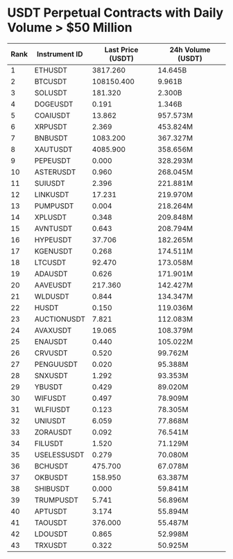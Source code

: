 # USDT Perpetual Contracts with Daily Volume > $50 Million

| Rank | Instrument ID | Last Price (USDT) | 24h Volume (USDT) |
|------|---------------|-------------------|-------------------|
| 1 | ETHUSDT | 3817.260 | 14.645B |
| 2 | BTCUSDT | 108150.400 | 9.961B |
| 3 | SOLUSDT | 181.320 | 2.300B |
| 4 | DOGEUSDT | 0.191 | 1.346B |
| 5 | COAIUSDT | 13.862 | 957.573M |
| 6 | XRPUSDT | 2.369 | 453.824M |
| 7 | BNBUSDT | 1083.200 | 367.327M |
| 8 | XAUTUSDT | 4085.900 | 358.656M |
| 9 | PEPEUSDT | 0.000 | 328.293M |
| 10 | ASTERUSDT | 0.960 | 268.045M |
| 11 | SUIUSDT | 2.396 | 221.881M |
| 12 | LINKUSDT | 17.231 | 219.970M |
| 13 | PUMPUSDT | 0.004 | 218.264M |
| 14 | XPLUSDT | 0.348 | 209.848M |
| 15 | AVNTUSDT | 0.643 | 208.794M |
| 16 | HYPEUSDT | 37.706 | 182.265M |
| 17 | KGENUSDT | 0.268 | 174.511M |
| 18 | LTCUSDT | 92.470 | 173.058M |
| 19 | ADAUSDT | 0.626 | 171.901M |
| 20 | AAVEUSDT | 217.360 | 142.427M |
| 21 | WLDUSDT | 0.844 | 134.347M |
| 22 | HUSDT | 0.150 | 119.036M |
| 23 | AUCTIONUSDT | 7.821 | 112.083M |
| 24 | AVAXUSDT | 19.065 | 108.379M |
| 25 | ENAUSDT | 0.440 | 105.022M |
| 26 | CRVUSDT | 0.520 | 99.762M |
| 27 | PENGUUSDT | 0.020 | 95.388M |
| 28 | SNXUSDT | 1.292 | 93.353M |
| 29 | YBUSDT | 0.429 | 89.020M |
| 30 | WIFUSDT | 0.497 | 78.909M |
| 31 | WLFIUSDT | 0.123 | 78.305M |
| 32 | UNIUSDT | 6.059 | 77.868M |
| 33 | ZORAUSDT | 0.092 | 76.541M |
| 34 | FILUSDT | 1.520 | 71.129M |
| 35 | USELESSUSDT | 0.279 | 70.080M |
| 36 | BCHUSDT | 475.700 | 67.078M |
| 37 | OKBUSDT | 158.950 | 63.387M |
| 38 | SHIBUSDT | 0.000 | 59.841M |
| 39 | TRUMPUSDT | 5.741 | 56.896M |
| 40 | APTUSDT | 3.174 | 55.894M |
| 41 | TAOUSDT | 376.000 | 55.487M |
| 42 | LDOUSDT | 0.865 | 52.998M |
| 43 | TRXUSDT | 0.322 | 50.925M |
